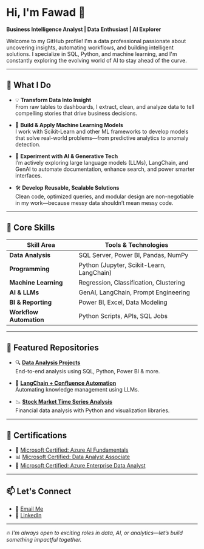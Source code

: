 # Hi, I'm Fawad 👋

**Business Intelligence Analyst | Data Enthusiast | AI Explorer**

Welcome to my GitHub profile! I'm a data professional passionate about uncovering insights, automating workflows, and building intelligent solutions. I specialize in SQL, Python, and machine learning, and I'm constantly exploring the evolving world of AI to stay ahead of the curve.

---

## 🚀 What I Do

- 💡 **Transform Data Into Insight**  
  From raw tables to dashboards, I extract, clean, and analyze data to tell compelling stories that drive business decisions.

- 🧠 **Build & Apply Machine Learning Models**  
  I work with Scikit-Learn and other ML frameworks to develop models that solve real-world problems—from predictive analytics to anomaly detection.

- 🤖 **Experiment with AI & Generative Tech**  
  I’m actively exploring large language models (LLMs), LangChain, and GenAI to automate documentation, enhance search, and power smarter interfaces.

- 🛠️ **Develop Reusable, Scalable Solutions**  
  Clean code, optimized queries, and modular design are non-negotiable in my work—because messy data shouldn’t mean messy code.

---

## 💼 Core Skills

| Skill Area            | Tools & Technologies |
|-----------------------|----------------------|
| **Data Analysis**     | SQL Server, Power BI, Pandas, NumPy |
| **Programming**       | Python (Jupyter, Scikit-Learn, LangChain) |
| **Machine Learning**  | Regression, Classification, Clustering |
| **AI & LLMs**         | GenAI, LangChain, Prompt Engineering |
| **BI & Reporting**    | Power BI, Excel, Data Modeling |
| **Workflow Automation** | Python Scripts, APIs, SQL Jobs |

---

## 📂 Featured Repositories

- 🔍 [**Data Analysis Projects**](https://github.com/fawadahmed799/Data-Analysis)  
  End-to-end analysis using SQL, Python, Power BI & more.

- 🤖 [**LangChain + Confluence Automation**](https://github.com/fawadahmed799/Data-Analysis/tree/main/GenAI%20with%20Confluence)  
  Automating knowledge management using LLMs.

- 📉 [**Stock Market Time Series Analysis**](https://github.com/fawadahmed799/Data-Analysis/tree/main/Stocks%20Data%20Analysis)  
  Financial data analysis with Python and visualization libraries.

---

## 📜 Certifications

- 🧠 [Microsoft Certified: Azure AI Fundamentals](https://www.credly.com/badges/45ac1ba1-916e-44b9-afbf-8650549b46fb/public_url)  
- 📊 [Microsoft Certified: Data Analyst Associate](https://www.credly.com/badges/a84fa95c-c60f-4c5d-9a98-644824726d9a/public_url)  
- 🧪 [Microsoft Certified: Azure Enterprise Data Analyst](https://www.credly.com/earner/earned/badge/19201c4c-1209-4b4c-9b29-191e7fadd448)

---

## 📫 Let's Connect

- 📧 [Email Me](mailto:fawad.ah@outlook.com)  
- 💼 [LinkedIn](https://www.linkedin.com/in/fawadahmed799)

---

🔥 *I'm always open to exciting roles in data, AI, or analytics—let’s build something impactful together.*
